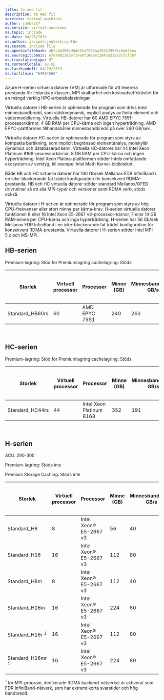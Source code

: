 ```yaml
---
title: ta med fil
description: ta med fil
services: virtual-machines
author: jonbeck7
ms.service: virtual-machines
ms.topic: include
ms.date: 04/26/2019
ms.author: azcspmt;jonbeck;cynthn
ms.custom: include file
ms.openlocfilehash: 4b7cda593bd4dd39a7220aa282529535c6a63bea
ms.sourcegitcommit: e7d4881105ef17e6f10e8e11043a31262cfcf3b7
ms.translationtype: MT
ms.contentlocale: sv-SE
ms.lasthandoff: 04/29/2019
ms.locfileid: "64914560"
---
```

Azure H-serien virtuella datorer (VM) är utformade för att leverera prestanda för ledarskap klassen, MPI skalbarhet och kostnadseffektivitet för en mängd verklig HPC-arbetsbelastningar.

Virtuella datorer i HB-serien är optimerade för program som drivs med minnesbandbredd, som vätskedynamik, explicit analys av finita element och vädermodellering. Virtuella HB-datorer har 60 AMD EPYC 7551-processorkärnor, 4 GB RAM per CPU-kärna och ingen hypertrådning. AMD EPYC-plattformen tillhandahåller minnesbandbredd på över 260 GB/sek.

Virtuella datorer HC-serien är optimerade för program som styrs av kompakta beräkning, som implicit begränsad elementanalys, molekylär dynamics och databaserad kemi. Virtuella HC-datorer har 44 Intel Xeon Platinum 8168-processorkärnor, 8 GB RAM per CPU-kärna och ingen hypertrådning. Intel Xeon Platina-plattformen stöder Intels omfattande ekosystem av verktyg, till exempel Intel Math Kernel-biblioteket.

Både HB och HC virtuella datorer har 100 Gb/sek Mellanox EDR InfiniBand i en icke-blockerande fat trädet konfiguration för konsekvent RDMA-prestanda. HB och HC virtuella datorer stöder standard Mellanox/OFED drivrutiner så att alla MPI-typer och versioner samt RDMA verb, stöds också.

Virtuella datorer i H-serien är optimerade för program som styrs av hög CPU-frekvenser eller stort minne per kärna-krav. H-serien virtuella datorer funktionen 8 eller 16 Intel Xeon E5-2667 v3-processor-kärnor, 7 eller 14 GB RAM-minne per CPU-kärna och inga hypertrådning. H-serien har 56 Gb/sek Mellanox FDR InfiniBand i en icke-blockerande fat trädet konfiguration för konsekvent RDMA-prestanda. Virtuella datorer i H-serien stöder Intel MPI 5.x och MS-MPI.

## <a name="hb-series"></a>HB-serien

Premium-lagring: Stöd för Premiumlagring cachelagring: Stöds

| Storlek | Virtuell processor | Processor | Minne (GB) | Minnesbandbredd GB/s | Grundläggande CPU-frekvens (GHz) | Alla kärnor frekvens (GHz, högsta) | Enkel kärna frekvens (GHz, högsta) | RDMA-prestanda (GB/s) | MPI-stöd | Temporär lagring (GB) | Maximalt antal datadiskar | Max Ethernet-nätverkskort |
| --- | --- | --- | --- | --- | --- | --- | --- | --- | --- | --- | --- | --- |
| Standard_HB60rs | 60 | AMD EPYC 7551 | 240 | 263 | 2.0 | 2.55 | 2.55 | 100 | Alla | 700 | 4 | 1 |

<br>

## <a name="hc-series"></a>HC-serien

Premium-lagring: Stöd för Premiumlagring cachelagring: Stöds


| Storlek | Virtuell processor | Processor | Minne (GB) | Minnesbandbredd GB/s | Grundläggande CPU-frekvens (GHz) | Alla kärnor frekvens (GHz, högsta) | Enkel kärna frekvens (GHz, högsta) | RDMA-prestanda (GB/s) | MPI-stöd | Temporär lagring (GB) | Maximalt antal datadiskar | Max Ethernet-nätverkskort |
| --- | --- | --- | --- | --- | --- | --- | --- | --- | --- | --- | --- | --- |
| Standard_HC44rs | 44 | Intel Xeon Platinum 8168 | 352 | 191 | 2.7 | 3.4 | 3.7 | 100 | Alla | 700 | 4 | 1 |


<br>

## <a name="h-series"></a>H-serien

ACU: 290-300

Premium-lagring:  Stöds inte

Premium Storage Caching:  Stöds inte

| Storlek | Virtuell processor | Processor | Minne (GB) | Minnesbandbredd GB/s | Grundläggande CPU-frekvens (GHz) | Alla kärnor frekvens (GHz, högsta) | Enkel kärna frekvens (GHz, högsta) | RDMA-prestanda (GB/s) | MPI-stöd | Temporär lagring (GB) | Maximalt antal datadiskar | Max Ethernet-nätverkskort |
| --- | --- |--- | --- | --- | --- | --- | --- | --- | --- | --- | --- | --- |
| Standard_H8 | 8 | Intel Xeon® E5-2667 v3 | 56 | 40 | 3.2 | 3.3 | 3.6 | 56 | Intel 5.x, MS-MPI | 1000 | 32 | 2 |
| Standard_H16 | 16 | Intel Xeon® E5-2667 v3 | 112 | 80 | 3.2 | 3.3 | 3.6 |  56 | Intel 5.x, MS-MPI | 2000 | 64 | 4 |
| Standard_H8m | 8 | Intel Xeon® E5-2667 v3 | 112 | 40 | 3.2 | 3.3 | 3.6 | 56 | Intel 5.x, MS-MPI | 1000 | 32 | 2 |
| Standard_H16m | 16 | Intel Xeon® E5-2667 v3 | 224 | 80 | 3.2 | 3.3 | 3.6 | 56 | Intel 5.x, MS-MPI | 2000 | 64 | 4 |
| Standard_H16r <sup>1</sup> | 16 | Intel Xeon® E5-2667 v3 | 112 | 80 | 3.2 | 3.3 | 3.6 | 56 | 2000 | Intel 5.x, MS-MPI | 64 | 4 |
| Standard_H16mr <sup>1</sup> | 16 | Intel Xeon® E5-2667 v3 | 224 | 80 | 3.2 | 3.3 | 3.6 | 56 | 2000 | Intel 5.x, MS-MPI | 64 | 4 |

<sup>1</sup> för MPI-program, dedikerade RDMA backend-nätverket är aktiverat som FDR InfiniBand-nätverk, som har extremt korta svarstider och hög bandbredd.

<br>